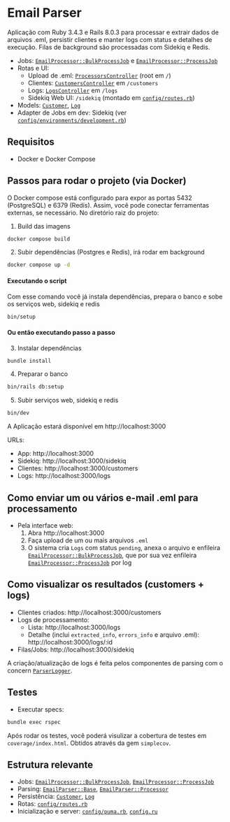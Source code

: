 # Email Parser

Aplicação com Ruby 3.4.3 e Rails 8.0.3 para processar e extrair dados de arquivos .eml, persistir clientes e manter logs com status e detalhes de execução. Filas de background são processadas com Sidekiq e Redis.

- Jobs: [`EmailProcessor::BulkProcessJob`](app/jobs/email_processor/bulk_process_job.rb) e [`EmailProcessor::ProcessJob`](app/jobs/email_processor/process_job.rb)
- Rotas e UI:
  - Upload de .eml: [`ProcessorsController`](app/controllers/processors_controller.rb) (root em `/`)
  - Clientes: [`CustomersController`](app/controllers/customers_controller.rb) em `/customers`
  - Logs: [`LogsController`](app/controllers/logs_controller.rb) em `/logs`
  - Sidekiq Web UI: `/sidekiq` (montado em [`config/routes.rb`](config/routes.rb))
- Models: [`Customer`](app/models/customer.rb), [`Log`](app/models/log.rb)
- Adapter de Jobs em dev: Sidekiq (ver [`config/environments/development.rb`](config/environments/development.rb))

## Requisitos

- Docker e Docker Compose

## Passos para rodar o projeto (via Docker)
O Docker compose está configurado para expor as portas 5432 (PostgreSQL) e 6379 (Redis).
Assim, você pode conectar ferramentas externas, se necessário.
No diretório raiz do projeto:

1) Build das imagens
```sh
docker compose build
```

2) Subir dependências (Postgres e Redis), irá rodar em background
```sh
docker compose up -d
```

#### Executando o script
Com esse comando você já instala dependências, prepara o banco e sobe os serviços web, sidekiq e redis

```sh
bin/setup
```

#### Ou então executando passo a passo
3) Instalar dependências
```sh
bundle install
```

4) Preparar o banco
```sh
bin/rails db:setup
```

5) Subir serviços web, sidekiq e redis
```sh
bin/dev
```

A Aplicação estará disponível em http://localhost:3000

URLs:
- App: http://localhost:3000
- Sidekiq: http://localhost:3000/sidekiq
- Clientes: http://localhost:3000/customers
- Logs: http://localhost:3000/logs


## Como enviar um ou vários e-mail .eml para processamento

- Pela interface web:
  1. Abra http://localhost:3000
  2. Faça upload de um ou mais arquivos `.eml`
  3. O sistema cria `Logs` com status `pending`, anexa o arquivo e enfileira [`EmailProcessor::BulkProcessJob`](app/jobs/email_processor/bulk_process_job.rb), que por sua vez enfileira [`EmailProcessor::ProcessJob`](app/jobs/email_processor/process_job.rb) por log


## Como visualizar os resultados (customers + logs)

- Clientes criados: http://localhost:3000/customers
- Logs de processamento:
  - Lista: http://localhost:3000/logs
  - Detalhe (inclui `extracted_info`, `errors_info` e arquivo .eml): http://localhost:3000/logs/:id
- Filas/Jobs: http://localhost:3000/sidekiq

A criação/atualização de logs é feita pelos componentes de parsing com o concern [`ParserLogger`](app/models/concerns/parser_logger.rb).


## Testes

- Executar specs:
```sh
bundle exec rspec
```

Após rodar os testes, você poderá visulizar a cobertura de testes em `coverage/index.html`. Obtidos através da gem `simplecov`.

## Estrutura relevante

- Jobs: [`EmailProcessor::BulkProcessJob`](app/jobs/email_processor/bulk_process_job.rb), [`EmailProcessor::ProcessJob`](app/jobs/email_processor/process_job.rb)
- Parsing: [`EmailParser::Base`](app/models/email_parser/base.rb), [`EmailParser::Processor`](app/models/email_parser/processor.rb)
- Persistência: [`Customer`](app/models/customer.rb), [`Log`](app/models/log.rb)
- Rotas: [`config/routes.rb`](config/routes.rb)
- Inicialização e server: [`config/puma.rb`](config/puma.rb), [`config.ru`](config.ru)

